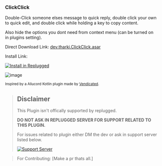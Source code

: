 ### ClickClick

Double-Click someone elses message to quick reply, double click your own to quick edit, and double
click while holding a key to copy content.

Also hide the options you dont need from context menu (can be turned on in plugins setting).

Direct Download Link: [dev.tharki.ClickClick.asar](https://github.com/Tharki-God/ClickClick/releases/latest/download/dev.tharki.ClickClick.asar)

Install Link:


[![Install in Replugged](https://img.shields.io/badge/-Install%20in%20Replugged-blue?style=for-the-badge&logo=none)](https://replugged.dev/install?identifier=Tharki-God/ClickClick&source=github)

![image](https://tharki-god.github.io/files-random-host/bdpluginsassets/clickclick.gif)

<sub>Inspired by a Aliucord Kotlin plugin made by
[Vendicated](https://github.com/Vendicated/AliucordPlugins/tree/main/TapTap).</sub>

> ## Disclaimer
>
> This Plugin isn't offically supported by replugged.
>
>**DO NOT ASK IN REPLUGGED SERVER FOR SUPPORT RELATED TO THIS PLUGIN.**
>
> For issues related to plugin either DM the dev or ask in support server listed below.
>
>
> [![Support Server](https://discordapp.com/api/guilds/919649417005506600/widget.png?style=banner3)](https://discord.gg/SgKSKyh9gY)





> For Contributing: [Make a pr thats all.]
